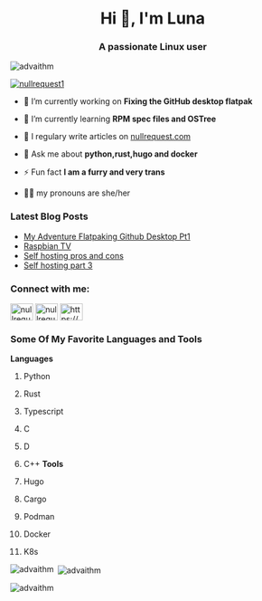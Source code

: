 <h1 align="center">Hi 👋, I'm Luna</h1>
<h3 align="center">A passionate Linux user</h3>

<p align="left"> <img src="https://komarev.com/ghpvc/?username=advaithm&label=Profile%20views&color=0e75b6&style=flat" alt="advaithm" /> </p>

<p align="left"> <a href="https://twitter.com/lunarequest" target="blank"><img src="https://img.shields.io/twitter/follow/lunarequest?logo=twitter&style=for-the-badge" alt="nullrequest1" /></a> </p>

- 🔭 I’m currently working on **Fixing the GitHub desktop flatpak**

- 🌱 I’m currently learning **RPM spec files and OSTree**

- 📝 I regulary write articles on [nullrequest.com](https://nullrequest.com)

- 💬 Ask me about **python,rust,hugo and docker**

- ⚡ Fun fact **I am a furry and very trans**

- :transgender_flag: my pronouns are she/her
### Latest Blog Posts
<!-- BLOG-POST-LIST:START -->
- [My Adventure Flatpaking Github Desktop Pt1](https://nullrequest.com/post/flatpaking-github-desktop/)
- [Raspbian TV](https://nullrequest.com/post/rs_pi_tv/)
- [Self hosting pros and cons](https://nullrequest.com/post/self_hosting_pros_and_cons/)
- [Self hosting part 3](https://nullrequest.com/post/self_hosting_part3/)
<!-- BLOG-POST-LIST:END -->

<h3 align="left">Connect with me:</h3>
<p align="left">
<a href="https://twitter.com/nullrequest1" target="blank"><img align="center" src="https://cdn.jsdelivr.net/npm/simple-icons@3.0.1/icons/twitter.svg" alt="nullrequest1" height="30" width="40" /></a>
<a href="https://instagram.com/nullrequest_" target="blank"><img align="center" src="https://cdn.jsdelivr.net/npm/simple-icons@3.0.1/icons/instagram.svg" alt="nullrequest_" height="30" width="40" /></a>
<a href="https://nullrequest.com/index.xml" target="blank"><img align="center" src="https://cdn.jsdelivr.net/npm/simple-icons@3.0.1/icons/rss.svg" alt="https://nullrequest.com/index.xml" height="30" width="40" /></a>
</p>

<h3 align="left">Some Of My Favorite Languages and Tools</h3>
<b>Languages</b>

1. Python
   
2. Rust
   
3. Typescript 
   
4. C
   
5. D
   
6. C++
<b>Tools</b>
1. Hugo
   
2. Cargo 
   
3. Podman
   
4. Docker
   
5. K8s

<p><img align="left" src="https://github-readme-stats.vercel.app/api/top-langs?username=Lunarequest&show_icons=true&locale=en&layout=compact&theme=radical" alt="advaithm" /></p>

<p>&nbsp;<img align="center" src="https://github-readme-stats.vercel.app/api?username=Lunarequest&show_icons=true&locale=en&theme=radical" alt="advaithm" /></p>

<p><img align="center" src="https://github-readme-streak-stats.herokuapp.com/?user=Lunarequest&theme=radical" alt="advaithm" /></p>

